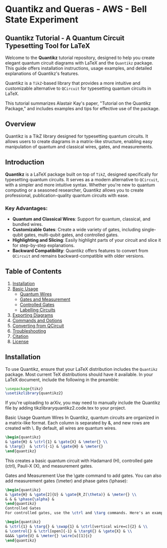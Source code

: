 

# Quantikz and Queras - AWS - Bell State Experiment


## Quantikz Tutorial - A Quantum Circuit Typesetting Tool for LaTeX

Welcome to the **Quantikz** tutorial repository, designed to help you create elegant quantum circuit diagrams with LaTeX and the `Quantikz` package. This guide offers installation instructions, usage examples, and detailed explanations of Quantikz's features.

Quantikz is a `TikZ`-based library that provides a more intuitive and customizable alternative to `QCircuit` for typesetting quantum circuits in LaTeX.

This tutorial summarizes Alastair Kay's paper, "Tutorial on the Quantikz Package," and includes examples and tips for effective use of the package.

## Overview

Quantikz is a TikZ library designed for typesetting quantum circuits. It allows users to create diagrams in a matrix-like structure, enabling easy manipulation of quantum and classical wires, gates, and measurements.


## Introduction

**Quantikz** is a LaTeX package built on top of `TikZ`, designed specifically for typesetting quantum circuits. It serves as a modern alternative to `QCircuit`, with a simpler and more intuitive syntax. Whether you're new to quantum computing or a seasoned researcher, Quantikz allows you to create professional, publication-quality quantum circuits with ease.


### Key Advantages:

- **Quantum and Classical Wires**: Support for quantum, classical, and bundled wires.
- **Customizable Gates**: Create a wide variety of gates, including single-qubit gates, multi-qubit gates, and controlled gates.
- **Highlighting and Slicing**: Easily highlight parts of your circuit and slice it for step-by-step explanations.
- **Backward Compatibility**: Quantikz offers features to convert from `QCircuit` and remains backward-compatible with older versions.


## Table of Contents

1. [Installation](#installation)
2. [Basic Usage](#basic-usage)
    - [Quantum Wires](#quantum-wires)
    - [Gates and Measurement](#gates-and-measurement)
    - [Controlled Gates](#controlled-gates)
    - [Labelling Circuits](#labelling-circuits)
3. [Exporting Diagrams](#exporting-diagrams)
4. [Commands and Options](#commands-and-options)
5. [Converting from QCircuit](#converting-from-qcircuit)
6. [Troubleshooting](#troubleshooting)
7. [Citation](#citation)
8. [License](#license)


## Installation

To use Quantikz, ensure that your LaTeX distribution includes the `Quantikz` package. Most current TeX distributions should have it available. In your LaTeX document, include the following in the preamble:

```latex
\usepackage{tikz}
\usetikzlibrary{quantikz2}
```

If you're uploading to arXiv, you may need to manually include the Quantikz file by adding tikzlibraryquantikz2.code.tex to your project.

Basic Usage
Quantum Wires
In Quantikz, quantum circuits are organized in a matrix-like format. Each column is separated by &, and new rows are created with \\. By default, all wires are quantum wires.

```latex
\begin{quantikz}
& \gate{H} & \ctrl{1} & \gate{X} & \meter{} \\
& \targ{}  & \ctrl{-1} & \gate{H} & \meter{}
\end{quantikz}
```

This creates a basic quantum circuit with Hadamard (H), controlled gate (ctrl), Pauli-X (X), and measurement gates.

Gates and Measurement
Use the \gate command to add gates. You can also add measurement gates (\meter) and phase gates (\phase):

```latex
\begin{quantikz}
& \gate{H} & \gate[2]{U} & \gate{R_Z(\theta)} & \meter{} \\
& & & \phase{\alpha} &
\end{quantikz}
Controlled Gates
For controlled gates, use the \ctrl and \targ commands. Here's an example of a controlled gate and a swap gate:
```

```latex
\begin{quantikz}
& \ctrl{1} & \targ{} & \swap{1} & \ctrl[vertical wire=c]{2} & \\
& \control{} & \ctrl[open]{-1} & \targX{} & \gate{X} & \\
&&&& \gate{U} & \meter{} \wire[u][1]{c}
\end{quantikz}
```

